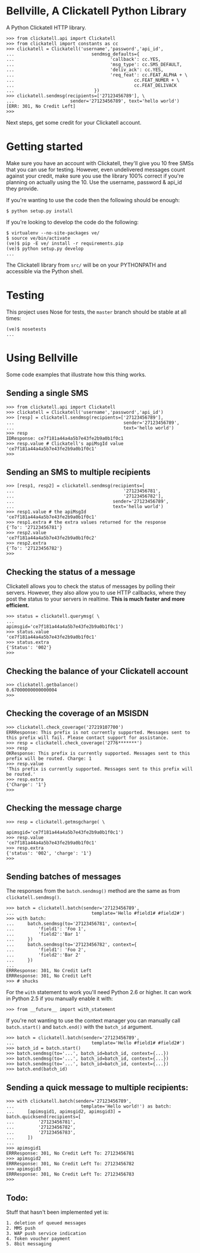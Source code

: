 Bellville, A Clickatell Python Library
======================================

A Python Clickatell HTTP library.

    >>> from clickatell.api import Clickatell
    >>> from clickatell import constants as cc
    >>> clickatell = Clickatell('username','password','api_id', 
    ...                             sendmsg_defaults={
    ...                                    'callback': cc.YES,
    ...                                    'msg_type': cc.SMS_DEFAULT,
    ...                                    'deliv_ack': cc.YES,
    ...                                    'req_feat': cc.FEAT_ALPHA + \
    ...                                             cc.FEAT_NUMER + \
    ...                                             cc.FEAT_DELIVACK
    ...                              })
    >>> clickatell.sendmsg(recipients=['27123456789'], \
    ...                     sender='27123456789', text='hello world')
    [ERR: 301, No Credit Left]
    >>> 

Next steps, get some credit for your Clickatell account.


Getting started
===============

Make sure you have an account with Clickatell, they'll give you 10 free SMSs that you can use for testing. However, even undelivered messages count against your credit, make sure you use the library 100% correct if you're planning on actually using the 10. Use the username, password & api_id they provide.

If you're wanting to use the code then the following should be enough:

    $ python setup.py install

If you're looking to develop the code do the following:

    $ virtualenv --no-site-packages ve/
    $ source ve/bin/activate
    (ve)$ pip -E ve/ install -r requirements.pip
    (ve)$ python setup.py develop
    ...

The Clickatell library from `src/` will be on your PYTHONPATH and accessible via the Python shell.

Testing
=======

This project uses Nose for tests, the `master` branch should be stable at all times:

    (ve)$ nosetests
    ...


Using Bellville
===============

Some code examples that illustrate how this thing works.

Sending a single SMS
--------------------

    >>> from clickatell.api import Clickatell
    >>> clickatell = Clickatell('username','password','api_id')
    >>> [resp] = clickatell.sendmsg(recipients=['27123456789'], 
    ...                                         sender='27123456789', 
    ...                                         text='hello world')
    >>> resp
    IDResponse: ce7f181a44a4a5b7e43fe2b9a0b1f0c1
    >>> resp.value # Clickatell's apiMsgId value
    'ce7f181a44a4a5b7e43fe2b9a0b1f0c1'
    >>> 
    
Sending an SMS to multiple recipients
-------------------------------------

    >>> [resp1, resp2] = clickatell.sendmsg(recipients=[
    ...                                         '27123456781',
    ...                                         '27123456782'], 
    ...                                     sender='27123456789',
    ...                                     text='hello world')
    >>> resp1.value # the apiMsgId
    'ce7f181a44a4a5b7e43fe2b9a0b1f0c1'
    >>> resp1.extra # the extra values returned for the response
    {'To': '27123456781'}
    >>> resp2.value
    'ce7f181a44a4a5b7e43fe2b9a0b1f0c2'
    >>> resp2.extra
    {'To': '27123456782'}
    >>>

Checking the status of a message
--------------------------------

Clickatell allows you to check the status of messages by polling their servers. However, they also allow you to use HTTP callbacks, where they post the status to your servers in realtime. **This is much faster and more efficient.** 

    >>> status = clickatell.querymsg( \
    ...                         apimsgid='ce7f181a44a4a5b7e43fe2b9a0b1f0c1')
    >>> status.value
    'ce7f181a44a4a5b7e43fe2b9a0b1f0c1'
    >>> status.extra
    {'Status': '002'}
    >>> 

Checking the balance of your Clickatell account
-----------------------------------------------

    >>> clickatell.getbalance()
    0.67000000000000004
    >>> 


Checking the coverage of an MSISDN
----------------------------------

    >>> clickatell.check_coverage('27219107700')
    ERRResponse: This prefix is not currently supported. Messages sent to this prefix will fail. Please contact support for assistance.
    >>> resp = clickatell.check_coverage('2776*******')
    >>> resp
    OKResponse: This prefix is currently supported. Messages sent to this prefix will be routed. Charge: 1
    >>> resp.value
    'This prefix is currently supported. Messages sent to this prefix will be routed.'
    >>> resp.extra
    {'Charge': '1'}
    >>> 
    
Checking the message charge
---------------------------

    >>> resp = clickatell.getmsgcharge( \
                                apimsgid='ce7f181a44a4a5b7e43fe2b9a0b1f0c1')
    >>> resp.value
    'ce7f181a44a4a5b7e43fe2b9a0b1f0c1'
    >>> resp.extra
    {'status': '002', 'charge': '1'}
    >>> 


Sending batches of messages
---------------------------

The responses from the `batch.sendmsg()` method are the same as from `clickatell.sendmsg()`.

    >>> batch = clickatell.batch(sender='27123456789', 
    ...                             template='Hello #field1# #field2#')
    >>> with batch:
    ...     batch.sendmsg(to='27123456781', context={
    ...         'field1': 'Foo 1', 
    ...         'field2':'Bar 1'
    ...     })
    ...     batch.sendmsg(to='27123456782', context={
    ...         'field1': 'Foo 2', 
    ...         'field2':'Bar 2'
    ...     })
    ... 
    ERRResponse: 301, No Credit Left
    ERRResponse: 301, No Credit Left
    >>> # shucks

For the `with` statement to work you'll need Python 2.6 or higher. It can work in Python 2.5 if you manually enable it with: 
    
    >>> from __future__ import with_statement

If you're not wanting to use the context manager you can manually call `batch.start()` and `batch.end()` with the `batch_id` argument.

    >>> batch = clickatell.batch(sender='27123456789', 
    ...                             template='Hello #field1# #field2#')
    >>> batch_id = batch.start()
    >>> batch.sendmsg(to='...', batch_id=batch_id, context={...})
    >>> batch.sendmsg(to='...', batch_id=batch_id, context={...})
    >>> batch.sendmsg(to='...', batch_id=batch_id, context={...})
    >>> batch.end(batch_id)


Sending a quick message to multiple recipients:
-----------------------------------------------

    >>> with clickatell.batch(sender='27123456789', 
    ...                         template='Hello world!') as batch:
    ...     [apimsgid1, apimsgid2, apimsgid3] = batch.quicksend(recipients=[
    ...         '27123456781',
    ...         '27123456782',
    ...         '27123456783',
    ...     ])
    ... 
    >>> apimsgid1
    ERRResponse: 301, No Credit Left To: 27123456781
    >>> apimsgid2
    ERRResponse: 301, No Credit Left To: 27123456782
    >>> apimsgid3
    ERRResponse: 301, No Credit Left To: 27123456783
    >>> 


Todo:
-----

Stuff that hasn't been implemented yet is:

    1. deletion of queued messages
    2. MMS push
    3. WAP push service indication
    4. Token voucher payment
    5. 8bit messaging

